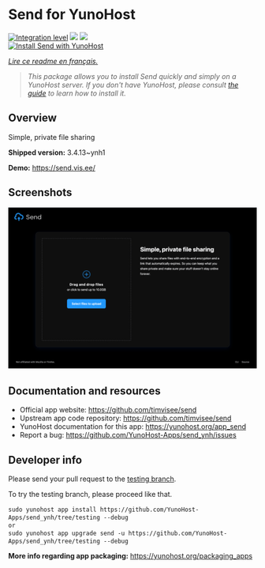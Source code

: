 <!--
N.B.: This README was automatically generated by https://github.com/YunoHost/apps/tree/master/tools/README-generator
It shall NOT be edited by hand.
-->

# Send for YunoHost

[![Integration level](https://dash.yunohost.org/integration/send.svg)](https://dash.yunohost.org/appci/app/send) ![](https://ci-apps.yunohost.org/ci/badges/send.status.svg) ![](https://ci-apps.yunohost.org/ci/badges/send.maintain.svg)  
[![Install Send with YunoHost](https://install-app.yunohost.org/install-with-yunohost.svg)](https://install-app.yunohost.org/?app=send)

*[Lire ce readme en français.](./README_fr.md)*

> *This package allows you to install Send quickly and simply on a YunoHost server.
If you don't have YunoHost, please consult [the guide](https://yunohost.org/#/install) to learn how to install it.*

## Overview

Simple, private file sharing

**Shipped version:** 3.4.13~ynh1

**Demo:** https://send.vis.ee/

## Screenshots

![](./doc/screenshots/screenshot.png)

## Documentation and resources

* Official app website: https://github.com/timvisee/send
* Upstream app code repository: https://github.com/timvisee/send
* YunoHost documentation for this app: https://yunohost.org/app_send
* Report a bug: https://github.com/YunoHost-Apps/send_ynh/issues

## Developer info

Please send your pull request to the [testing branch](https://github.com/YunoHost-Apps/send_ynh/tree/testing).

To try the testing branch, please proceed like that.
```
sudo yunohost app install https://github.com/YunoHost-Apps/send_ynh/tree/testing --debug
or
sudo yunohost app upgrade send -u https://github.com/YunoHost-Apps/send_ynh/tree/testing --debug
```

**More info regarding app packaging:** https://yunohost.org/packaging_apps